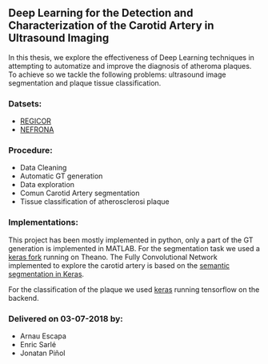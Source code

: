 ## Deep Learning for the Detection and Characterization of the Carotid Artery in Ultrasound Imaging
	
In this thesis, we explore the effectiveness of Deep Learning techniques in attempting to automatize and improve the diagnosis of atheroma plaques. To achieve so we tackle the following problems: ultrasound image segmentation and plaque tissue classification.


### Datsets:
 * [REGICOR](https://regicor.cat/es/)
 * [NEFRONA](https://www.udetma.com/es/proyecto-nefrona/proyecto.html)


### Procedure:
 * Data Cleaning
 * Automatic GT generation
 * Data exploration
 * Comun Carotid Artery segmentation 
 * Tissue classification of atherosclerosi plaque 

### Implementations:
This project has been mostly implemented in python, only a part of the GT generation is implemented in MATLAB.
For the segmentation task we used a [keras fork](https://github.com/MarcBS/keras) running on Theano. The Fully Convolutional Network implemented to explore the carotid artery is based on the [semantic segmentation in Keras](https://github.com/beareme/keras_semantic_segmentation). 

For the classification of the plaque we used [keras](https://github.com/keras-team/keras) running tensorflow on the backend. 

### Delivered on 03-07-2018 by:
* Arnau Escapa
* Enric Sarlé
* Jonatan Piñol
